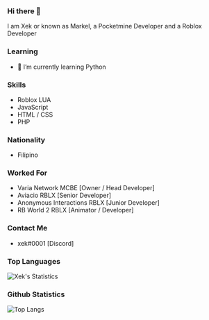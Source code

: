 ### Hi there 👋

I am Xek or known as Markel, a Pocketmine Developer and a Roblox Developer 

### Learning
- 🌱 I’m currently learning Python

### Skills
- Roblox LUA
- JavaScript
- HTML / CSS
- PHP 

### Nationality
- Filipino

### Worked For 
- Varia Network MCBE [Owner / Head Developer]
- Aviacio RBLX [Senior Developer]
- Anonymous Interactions RBLX [Junior Developer]
- RB World 2 RBLX [Animator / Developer]
### Contact Me 
- xek#0001 [Discord]

### Top Languages

![Xek's Statistics](https://github-readme-stats.vercel.app/api/top-langs/?username=Xekyy&show_icons=true&theme=radical)

### Github Statistics

![Top Langs](https://github-readme-stats.vercel.app/api?username=Xekyy&count_private=true&show_icons=true&theme=radical)
